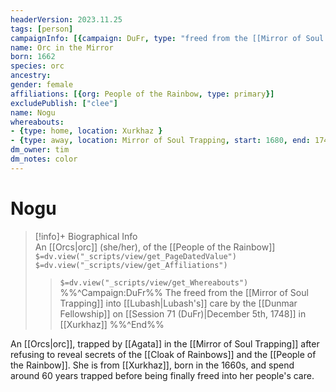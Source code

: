 ```yaml
---
headerVersion: 2023.11.25
tags: [person]
campaignInfo: [{campaign: DuFr, type: "freed from the [[Mirror of Soul Trapping]] into [[Lubash|Lubash's]] care", date: 1748-12-05, format: "<met:u> by <person> on [[Session 71 (DuFr)|<target>]] in <current:1>"}]
name: Orc in the Mirror
born: 1662
species: orc
ancestry:
gender: female
affiliations: [{org: People of the Rainbow, type: primary}]
excludePublish: ["clee"]
name: Nogu
whereabouts:
- {type: home, location: Xurkhaz }
- {type: away, location: Mirror of Soul Trapping, start: 1680, end: 1748-12-04 } # start is approximate
dm_owner: tim
dm_notes: color
---
```

# Nogu
>[!info]+ Biographical Info  
> An [[Orcs|orc]] (she/her), of the [[People of the Rainbow]]  
> `$=dv.view("_scripts/view/get_PageDatedValue")`  
> `$=dv.view("_scripts/view/get_Affiliations")`  
>> `$=dv.view("_scripts/view/get_Whereabouts")`  
>> %%^Campaign:DuFr%% The freed from the [[Mirror of Soul Trapping]] into [[Lubash|Lubash's]] care by the [[Dunmar Fellowship]] on [[Session 71 (DuFr)|December 5th, 1748]] in [[Xurkhaz]] %%^End%%

An [[Orcs|orc]], trapped by [[Agata]] in the [[Mirror of Soul Trapping]] after refusing to reveal secrets of the [[Cloak of Rainbows]] and the [[People of the Rainbow]]. She is from [[Xurkhaz]], born in the 1660s, and spend around 60 years trapped before being finally freed into her people's care.
